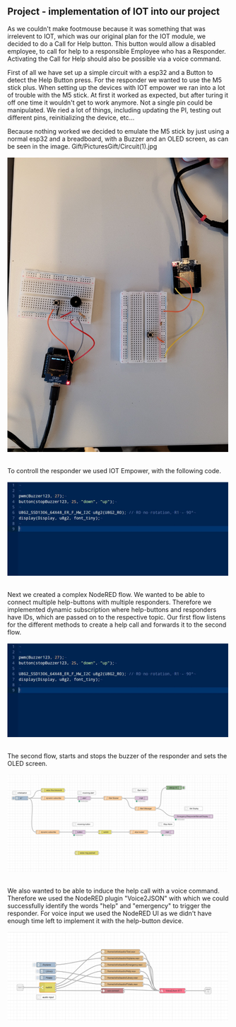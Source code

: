 ## Project - implementation of IOT into our project

As we couldn't make footmouse because it was something that was irrelevent to IOT, which was our original plan for the IOT module, we decided to do a Call for Help button. This button would allow a disabled employee, to call for help to a responsible Employee who has a Responder. Activating the Call for Help should also be possible via a voice command.

First of all we have set up a simple circuit with a esp32 and a Button to detect the Help Button press. For the responder we wanted to use the M5 stick plus. When setting up the devices with IOT empower we ran into a lot of trouble with the M5 stick. At first it worked as expected, but after turing it off one time it wouldn't get to work anymore. Not a single pin could be manipulated. We ried a lot of things, including updating the PI, testing out different pins, reinitializing the device, etc...

Because nothing worked we decided to emulate the M5 stick by just using a normal esp32 and a breadboard, with a Buzzer and an OLED screen, as can be seen in the image.
Gift/PicturesGift/Circuit(1).jpg
<br><br><img src="/Gift/PicturesGift/Circuit(1).jpg" width="500"><br><br>


To controll the responder we used IOT Empower, with the following code.
<br><br><img src="/Gift/PicturesGift/Code_Responder.JPG" width="500"><br><br>

Next we created a complex NodeRED flow. We wanted to be able to connect multiple help-buttons with multiple responders. Therefore we implemented dynamic subscription where help-buttons and responders have IDs, which are passed on to the respective topic. Our first flow listens for the different methods to create a help call and forwards it to the second flow.
<br><br><img src="/Gift/PicturesGift/Code_Responder.JPG" width="500"><br><br>

The second flow, starts and stops the buzzer of the responder and sets the OLED screen. 
<br><br><img src="/Gift/PicturesGift/NodeRED_Listeners.JPG" width="500"><br><br>

We also wanted to be able to induce the help call with a voice command. Therefore we used the NodeRED plugin "Voice2JSON" with which we could successfully identify the words "help" and "emergency" to trigger the responder. For voice input we used the NodeRED UI as we didn't have enough time left to implement it with the help-button device.
<br><br><img src="/Gift/PicturesGift/NodeRED_Voice.JPG" width="500"><br><br>


